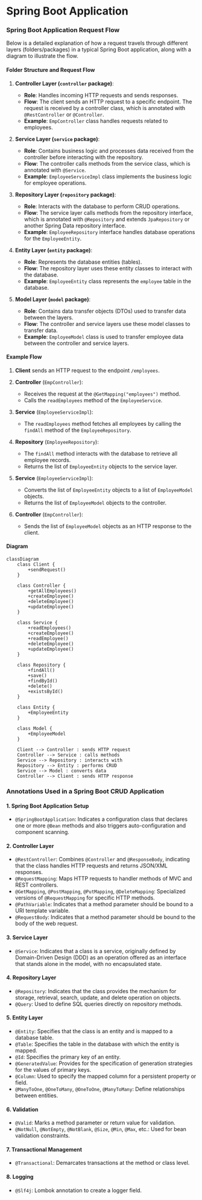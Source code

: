 # Spring Boot Application
### Spring Boot Application Request Flow

Below is a detailed explanation of how a request travels through different layers (folders/packages) in a typical Spring Boot application, along with a diagram to illustrate the flow.

#### Folder Structure and Request Flow

1. **Controller Layer (`controller` package)**:
   - **Role**: Handles incoming HTTP requests and sends responses.
   - **Flow**: The client sends an HTTP request to a specific endpoint. The request is received by a controller class, which is annotated with `@RestController` or `@Controller`.
   - **Example**: `EmpController` class handles requests related to employees.

2. **Service Layer (`service` package)**:
   - **Role**: Contains business logic and processes data received from the controller before interacting with the repository.
   - **Flow**: The controller calls methods from the service class, which is annotated with `@Service`.
   - **Example**: `EmployeeServiceImpl` class implements the business logic for employee operations.

3. **Repository Layer (`repository` package)**:
   - **Role**: Interacts with the database to perform CRUD operations.
   - **Flow**: The service layer calls methods from the repository interface, which is annotated with `@Repository` and extends `JpaRepository` or another Spring Data repository interface.
   - **Example**: `EmployeeRepository` interface handles database operations for the `EmployeeEntity`.

4. **Entity Layer (`entity` package)**:
   - **Role**: Represents the database entities (tables).
   - **Flow**: The repository layer uses these entity classes to interact with the database.
   - **Example**: `EmployeeEntity` class represents the `employee` table in the database.

5. **Model Layer (`model` package)**:
   - **Role**: Contains data transfer objects (DTOs) used to transfer data between the layers.
   - **Flow**: The controller and service layers use these model classes to transfer data.
   - **Example**: `EmployeeModel` class is used to transfer employee data between the controller and service layers.

#### Example Flow

1. **Client** sends an HTTP request to the endpoint `/employees`.
2. **Controller** (`EmpController`):
   - Receives the request at the `@GetMapping("employees")` method.
   - Calls the `readEmployees` method of the `EmployeeService`.

3. **Service** (`EmployeeServiceImpl`):
   - The `readEmployees` method fetches all employees by calling the `findAll` method of the `EmployeeRepository`.

4. **Repository** (`EmployeeRepository`):
   - The `findAll` method interacts with the database to retrieve all employee records.
   - Returns the list of `EmployeeEntity` objects to the service layer.

5. **Service** (`EmployeeServiceImpl`):
   - Converts the list of `EmployeeEntity` objects to a list of `EmployeeModel` objects.
   - Returns the list of `EmployeeModel` objects to the controller.

6. **Controller** (`EmpController`):
   - Sends the list of `EmployeeModel` objects as an HTTP response to the client.

#### Diagram

```mermaid
classDiagram
    class Client {
        +sendRequest()
    }

    class Controller {
        +getAllEmployees()
        +createEmployee()
        +deleteEmployee()
        +updateEmployee()
    }

    class Service {
        +readEmployees()
        +createEmployee()
        +readEmployee()
        +deleteEmployee()
        +updateEmployee()
    }

    class Repository {
        +findAll()
        +save()
        +findById()
        +delete()
        +existsById()
    }

    class Entity {
        +EmployeeEntity
    }

    class Model {
        +EmployeeModel
    }

    Client --> Controller : sends HTTP request
    Controller --> Service : calls methods
    Service --> Repository : interacts with
    Repository --> Entity : performs CRUD
    Service --> Model : converts data
    Controller --> Client : sends HTTP response

```
### Annotations Used in a Spring Boot CRUD Application

#### 1. **Spring Boot Application Setup**
- `@SpringBootApplication`: Indicates a configuration class that declares one or more `@Bean` methods and also triggers auto-configuration and component scanning.

#### 2. **Controller Layer**
- `@RestController`: Combines `@Controller` and `@ResponseBody`, indicating that the class handles HTTP requests and returns JSON/XML responses.
- `@RequestMapping`: Maps HTTP requests to handler methods of MVC and REST controllers.
- `@GetMapping`, `@PostMapping`, `@PutMapping`, `@DeleteMapping`: Specialized versions of `@RequestMapping` for specific HTTP methods.
- `@PathVariable`: Indicates that a method parameter should be bound to a URI template variable.
- `@RequestBody`: Indicates that a method parameter should be bound to the body of the web request.

#### 3. **Service Layer**
- `@Service`: Indicates that a class is a service, originally defined by Domain-Driven Design (DDD) as an operation offered as an interface that stands alone in the model, with no encapsulated state.

#### 4. **Repository Layer**
- `@Repository`: Indicates that the class provides the mechanism for storage, retrieval, search, update, and delete operation on objects.
- `@Query`: Used to define SQL queries directly on repository methods.

#### 5. **Entity Layer**
- `@Entity`: Specifies that the class is an entity and is mapped to a database table.
- `@Table`: Specifies the table in the database with which the entity is mapped.
- `@Id`: Specifies the primary key of an entity.
- `@GeneratedValue`: Provides for the specification of generation strategies for the values of primary keys.
- `@Column`: Used to specify the mapped column for a persistent property or field.
- `@ManyToOne`, `@OneToMany`, `@OneToOne`, `@ManyToMany`: Define relationships between entities.

#### 6. **Validation**
- `@Valid`: Marks a method parameter or return value for validation.
- `@NotNull`, `@NotEmpty`, `@NotBlank`, `@Size`, `@Min`, `@Max`, etc.: Used for bean validation constraints.

#### 7. **Transactional Management**
- `@Transactional`: Demarcates transactions at the method or class level.

#### 8. **Logging**
- `@Slf4j`: Lombok annotation to create a logger field.